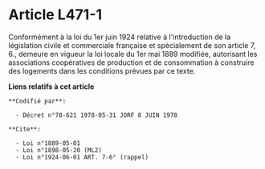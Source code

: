 # Article L471-1

Conformément à la loi du 1er juin 1924 relative à l'introduction de la législation civile et commerciale française et
spécialement de son article 7, 6., demeure en vigueur la loi locale du 1er mai 1889 modifiée, autorisant les associations
coopératives de production et de consommation à construire des logements dans les conditions prévues par ce texte.

**Liens relatifs à cet article**

	**Codifié par**:

	  - Décret n°78-621 1978-05-31 JORF 8 JUIN 1978

	**Cite**:

	  - Loi n°1889-05-01
	  - Loi n°1898-05-20 (ML2)
	  - Loi n°1924-06-01 ART. 7-6° (rappel)
